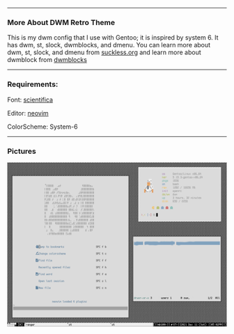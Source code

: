 <hr>

### More About DWM Retro Theme

This is my dwm config that I use with Gentoo; it is inspired by system 6. It has dwm, st, slock, dwmblocks, and dmenu. You can learn more about dwm, st, slock, and dmenu from <a href="https://suckless.org" target="_blank">suckless.org</a> and learn more about dwmblock from <a href="https://github.com/torrinfail/dwmblocks" target="_blank">dwmblocks</a> 

<hr>

### Requirements:

Font: <a href="https://github.com/nerdypepper/scientifica" target="_blank">scientifica</a>

Editor: <a href="https://neovim.io" target="_blank">neovim</a>

ColorScheme: System-6

<hr>

### Pictures 

<div align='center'><img align="center" src="https://github.com/ThamognyaKodi/DWM-Retro-Theme/blob/main/dwmconfig.png"></div>
